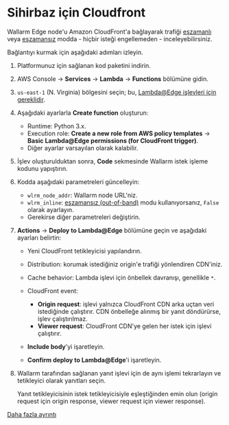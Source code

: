 # Sihirbaz için Cloudfront

Wallarm Edge node'u Amazon CloudFront'a bağlayarak trafiği [eşzamanlı](../inline/overview.md) veya [eşzamansız](../oob/overview.md) modda - hiçbir isteği engellemeden - inceleyebilirsiniz.

Bağlantıyı kurmak için aşağıdaki adımları izleyin.

1. Platformunuz için sağlanan kod paketini indirin.
1. AWS Console → **Services** → **Lambda** → **Functions** bölümüne gidin.
1. `us-east-1` (N. Virginia) bölgesini seçin; bu, [Lambda@Edge işlevleri için gereklidir](https://docs.aws.amazon.com/AmazonCloudFront/latest/DeveloperGuide/lambda-edge-how-it-works-tutorial.html#lambda-edge-how-it-works-tutorial-create-function).
1. Aşağıdaki ayarlarla **Create function** oluşturun:

    * Runtime: Python 3.x.
    * Execution role: **Create a new role from AWS policy templates** → **Basic Lambda@Edge permissions (for CloudFront trigger)**.
    * Diğer ayarlar varsayılan olarak kalabilir.
1. İşlev oluşturulduktan sonra, **Code** sekmesinde Wallarm istek işleme kodunu yapıştırın.
1. Kodda aşağıdaki parametreleri güncelleyin:

    * `wlrm_node_addr`: Wallarm node URL'niz.
    * `wlrm_inline`: [eşzamansız (out-of-band)](../oob/overview.md) modu kullanıyorsanız, `False` olarak ayarlayın.
    * Gerekirse diğer parametreleri değiştirin.
1. **Actions** → **Deploy to Lambda@Edge** bölümüne geçin ve aşağıdaki ayarları belirtin:

    * Yeni CloudFront tetikleyicisi yapılandırın.
    * Distribution: korumak istediğiniz origin'e trafiği yönlendiren CDN'iniz.
    * Cache behavior: Lambda işlevi için önbellek davranışı, genellikle `*`.
    * CloudFront event: 
        
        * **Origin request**: işlevi yalnızca CloudFront CDN arka uçtan veri istediğinde çalıştırır. CDN önbelleğe alınmış bir yanıt döndürürse, işlev çalıştırılmaz.
        * **Viewer request**: CloudFront CDN'ye gelen her istek için işlevi çalıştırır.
    * **Include body**'yi işaretleyin.
    * **Confirm deploy to Lambda@Edge**'i işaretleyin.
1. Wallarm tarafından sağlanan yanıt işlevi için de aynı işlemi tekrarlayın ve tetikleyici olarak yanıtları seçin.

    Yanıt tetikleyicisinin istek tetikleyicisiyle eşleştiğinden emin olun (origin request için origin response, viewer request için viewer response).

[Daha fazla ayrıntı](aws-lambda.md)

<style>
  h1#cloudfront-for-wizard {
    display: none;
  }

  .md-footer {
    display: none;
  }

  .md-header {
    display: none;
  }

  .md-content__button {
    display: none;
  }

  .md-main {
    background-color: unset;
  }

  .md-grid {
    margin: unset;
  }

  button.md-top.md-icon {
    display: none;
  }

  .md-consent {
    display: none;
  }
</style>